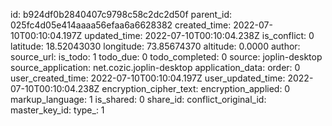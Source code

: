 

id: b924df0b2840407c9798c58c2dc2d50f
parent_id: 025fc4d05e414aaaa56efaa6a6628382
created_time: 2022-07-10T00:10:04.197Z
updated_time: 2022-07-10T00:10:04.238Z
is_conflict: 0
latitude: 18.52043030
longitude: 73.85674370
altitude: 0.0000
author: 
source_url: 
is_todo: 1
todo_due: 0
todo_completed: 0
source: joplin-desktop
source_application: net.cozic.joplin-desktop
application_data: 
order: 0
user_created_time: 2022-07-10T00:10:04.197Z
user_updated_time: 2022-07-10T00:10:04.238Z
encryption_cipher_text: 
encryption_applied: 0
markup_language: 1
is_shared: 0
share_id: 
conflict_original_id: 
master_key_id: 
type_: 1